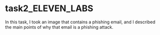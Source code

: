 # task2_ELEVEN_LABS

In this task, I took an image that contains a phishing email, and I described the main points of why that email is a phishing attack.
